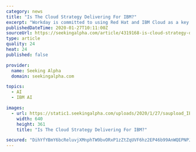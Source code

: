 ```yaml
---
category: news
title: "Is The Cloud Strategy Delivering For IBM?"
excerpt: "Workday is committed to using Red Hat and IBM Cloud as a key component of its delivery infrastructure, and Box will use Red Hat to power its IT infrastructure and Watson as its preferred AI provider for intelligent business processes. Additionally, IBM and Box are working together to deliver joint solutions for governance, security, and AI ..."
publishedDateTime: 2020-01-27T10:11:00Z
sourceUrl: https://seekingalpha.com/article/4319168-is-cloud-strategy-delivering-for-ibm
type: article
quality: 24
heat: 24
published: false

provider:
  name: Seeking Alpha
  domain: seekingalpha.com

topics:
  - AI
  - IBM AI

images:
  - url: https://static1.seekingalpha.com/uploads/2020/1/27/saupload_IBM_thumb1.png
    width: 640
    height: 361
    title: "Is The Cloud Strategy Delivering For IBM?"

secured: "DihYfYBmY6bcReluvjXMnphTW9bvORxP1zZtZqUVF6hz2EP46b99AnWQEPNPJY8w3YyPJPwTOBZ1UCrwjvv6V33ccca6OSw7d0fBzGCzdQj5hszvpcv/nECm1imzq4u+YvqoOlQN7fVjsFS64n37Wbe17LJAh3525MYdIDY6cWXNK1Lqq3hWkqQGFoXMpevl0VqVkFirNq1fArXR2o4v4usgEOEV3TZcvUQHGNTAPUNhUPxkL+jHUyz37VDY9FuRSWjKptQXfu7tKqBaQOGgeLm9vqsPoF53D0lhIFLqaavTfYY363GqivdSFeDoBy+/;7oVbbZtaHE+f7RtdcjQ3lw=="
---
```


